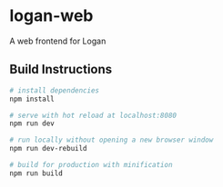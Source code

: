 # logan-web

A web frontend for Logan

## Build Instructions

``` bash
# install dependencies
npm install

# serve with hot reload at localhost:8080
npm run dev

# run locally without opening a new browser window
npm run dev-rebuild

# build for production with minification
npm run build
```
